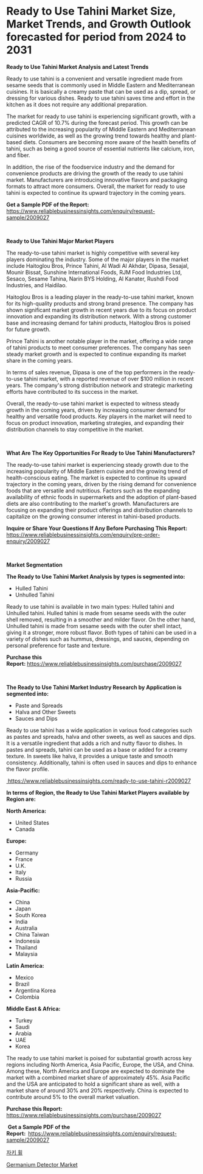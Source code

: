 <p><h1>Ready to Use Tahini Market Size, Market Trends, and Growth Outlook forecasted for period from 2024 to 2031</h1></p><p><strong>Ready to Use Tahini Market Analysis and Latest Trends</strong></p>
<p><p>Ready to use tahini is a convenient and versatile ingredient made from sesame seeds that is commonly used in Middle Eastern and Mediterranean cuisines. It is basically a creamy paste that can be used as a dip, spread, or dressing for various dishes. Ready to use tahini saves time and effort in the kitchen as it does not require any additional preparation.</p><p>The market for ready to use tahini is experiencing significant growth, with a predicted CAGR of 10.7% during the forecast period. This growth can be attributed to the increasing popularity of Middle Eastern and Mediterranean cuisines worldwide, as well as the growing trend towards healthy and plant-based diets. Consumers are becoming more aware of the health benefits of tahini, such as being a good source of essential nutrients like calcium, iron, and fiber.</p><p>In addition, the rise of the foodservice industry and the demand for convenience products are driving the growth of the ready to use tahini market. Manufacturers are introducing innovative flavors and packaging formats to attract more consumers. Overall, the market for ready to use tahini is expected to continue its upward trajectory in the coming years.</p></p>
<p><strong>Get a Sample PDF of the Report:&nbsp;</strong> <a href="https://www.reliablebusinessinsights.com/enquiry/request-sample/2009027">https://www.reliablebusinessinsights.com/enquiry/request-sample/2009027</a></p>
<p>&nbsp;</p>
<p><strong>Ready to Use Tahini Major Market Players</strong></p>
<p><p>The ready-to-use tahini market is highly competitive with several key players dominating the industry. Some of the major players in the market include Haitoglou Bros, Prince Tahini, Al Wadi Al Akhdar, Dipasa, Sesajal, Mounir Bissat, Sunshine International Foods, RJM Food Industries Ltd, Sesaco, Sesame Tahina, Narin BYS Holding, Al Kanater, Rushdi Food Industries, and Haidilao.</p><p>Haitoglou Bros is a leading player in the ready-to-use tahini market, known for its high-quality products and strong brand presence. The company has shown significant market growth in recent years due to its focus on product innovation and expanding its distribution network. With a strong customer base and increasing demand for tahini products, Haitoglou Bros is poised for future growth.</p><p>Prince Tahini is another notable player in the market, offering a wide range of tahini products to meet consumer preferences. The company has seen steady market growth and is expected to continue expanding its market share in the coming years.</p><p>In terms of sales revenue, Dipasa is one of the top performers in the ready-to-use tahini market, with a reported revenue of over $100 million in recent years. The company's strong distribution network and strategic marketing efforts have contributed to its success in the market.</p><p>Overall, the ready-to-use tahini market is expected to witness steady growth in the coming years, driven by increasing consumer demand for healthy and versatile food products. Key players in the market will need to focus on product innovation, marketing strategies, and expanding their distribution channels to stay competitive in the market.</p></p>
<p>&nbsp;</p>
<p><strong>What Are The Key Opportunities For Ready to Use Tahini Manufacturers?</strong></p>
<p><p>The ready-to-use tahini market is experiencing steady growth due to the increasing popularity of Middle Eastern cuisine and the growing trend of health-conscious eating. The market is expected to continue its upward trajectory in the coming years, driven by the rising demand for convenience foods that are versatile and nutritious. Factors such as the expanding availability of ethnic foods in supermarkets and the adoption of plant-based diets are also contributing to the market's growth. Manufacturers are focusing on expanding their product offerings and distribution channels to capitalize on the growing consumer interest in tahini-based products.</p></p>
<p><strong>Inquire or Share Your Questions If Any Before Purchasing This Report:</strong> <a href="https://www.reliablebusinessinsights.com/enquiry/pre-order-enquiry/2009027">https://www.reliablebusinessinsights.com/enquiry/pre-order-enquiry/2009027</a></p>
<p>&nbsp;</p>
<p><strong>Market Segmentation</strong></p>
<p><strong>The Ready to Use Tahini Market Analysis by types is segmented into:</strong></p>
<p><ul><li>Hulled Tahini</li><li>Unhulled Tahini</li></ul></p>
<p><p>Ready to use tahini is available in two main types: Hulled tahini and Unhulled tahini. Hulled tahini is made from sesame seeds with the outer shell removed, resulting in a smoother and milder flavor. On the other hand, Unhulled tahini is made from sesame seeds with the outer shell intact, giving it a stronger, more robust flavor. Both types of tahini can be used in a variety of dishes such as hummus, dressings, and sauces, depending on personal preference for taste and texture.</p></p>
<p><strong>Purchase this Report:&nbsp;</strong><a href="https://www.reliablebusinessinsights.com/purchase/2009027">https://www.reliablebusinessinsights.com/purchase/2009027</a></p>
<p>&nbsp;</p>
<p><strong>The Ready to Use Tahini Market Industry Research by Application is segmented into:</strong></p>
<p><ul><li>Paste and Spreads</li><li>Halva and Other Sweets</li><li>Sauces and Dips</li></ul></p>
<p><p>Ready to use tahini has a wide application in various food categories such as pastes and spreads, halva and other sweets, as well as sauces and dips. It is a versatile ingredient that adds a rich and nutty flavor to dishes. In pastes and spreads, tahini can be used as a base or added for a creamy texture. In sweets like halva, it provides a unique taste and smooth consistency. Additionally, tahini is often used in sauces and dips to enhance the flavor profile.</p></p>
<p><a href="https://www.reliablebusinessinsights.com/ready-to-use-tahini-r2009027">&nbsp;https://www.reliablebusinessinsights.com/ready-to-use-tahini-r2009027</a></p>
<p><strong>In terms of Region, the Ready to Use Tahini Market Players available by Region are:</strong></p>
<p>
    <p> <strong> North America: </strong>
        <ul>
            <li>United States</li>
            <li>Canada</li>
        </ul>
        </p> 
    <p> <strong> Europe: </strong>
        <ul>
            <li>Germany</li>
            <li>France</li>
            <li>U.K.</li>
            <li>Italy</li>
            <li>Russia</li>
        </ul>
        </p> 
    <p> <strong> Asia-Pacific: </strong>
        <ul>
            <li>China</li>
            <li>Japan</li>
            <li>South Korea</li>
            <li>India</li>
            <li>Australia</li>
            <li>China Taiwan</li>
            <li>Indonesia</li>
            <li>Thailand</li>
            <li>Malaysia</li>
        </ul>
        </p> 
    <p> <strong> Latin America: </strong>
        <ul>
            <li>Mexico</li>
            <li>Brazil</li>
            <li>Argentina Korea</li>
            <li>Colombia</li>
        </ul>
        </p> 
    <p> <strong> Middle East & Africa: </strong>
        <ul>
            <li>Turkey</li>
            <li>Saudi</li>
            <li>Arabia</li>
            <li>UAE</li>
            <li>Korea</li>
        </ul>
    </p>
    </p>
<p><p>The ready to use tahini market is poised for substantial growth across key regions including North America, Asia Pacific, Europe, the USA, and China. Among these, North America and Europe are expected to dominate the market with a combined market share of approximately 45%. Asia Pacific and the USA are anticipated to hold a significant share as well, with a market share of around 30% and 20% respectively. China is expected to contribute around 5% to the overall market valuation.</p></p>
<p><strong>Purchase this Report: </strong><a href="https://www.reliablebusinessinsights.com/purchase/2009027">https://www.reliablebusinessinsights.com/purchase/2009027</a></p>
<p>&nbsp;<strong>Get a Sample PDF of the Report:&nbsp;&nbsp;</strong><a href="https://www.reliablebusinessinsights.com/enquiry/request-sample/2009027">https://www.reliablebusinessinsights.com/enquiry/request-sample/2009027</a></p>
<p><strong></strong></p>
<p><p><a href="https://github.com/alpinestartsekian/Market-Research-Report-List-2/blob/main/155408243316.md">자키 휠</a></p><p><a href="https://github.com/wesleyGaylordjks/Market-Research-Report-List-1/blob/main/germanium-detector-market.md">Germanium Detector Market</a></p></p>